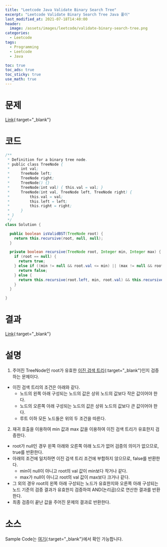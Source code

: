```yaml
---
title: "Leetcode Java Validate Binary Search Tree"
excerpt: "Leetcode Validate Binary Search Tree Java 풀이"
last_modified_at: 2021-07-18T14:40:00
header:
  image: /assets/images/leetcode/validate-binary-search-tree.png
categories:
  - Leetcode
tags:
  - Programming
  - Leetcode
  - Java

toc: true
toc_ads: true
toc_sticky: true
use_math: true
---
```

# 문제
[Link](https://leetcode.com/problems/validate-binary-search-tree/){:target="_blank"}

# 코드
```java
/**
 * Definition for a binary tree node.
 * public class TreeNode {
 *     int val;
 *     TreeNode left;
 *     TreeNode right;
 *     TreeNode() {}
 *     TreeNode(int val) { this.val = val; }
 *     TreeNode(int val, TreeNode left, TreeNode right) {
 *         this.val = val;
 *         this.left = left;
 *         this.right = right;
 *     }
 * }
 */
class Solution {

  public boolean isValidBST(TreeNode root) {
    return this.recursive(root, null, null);
  }

  private boolean recursive(TreeNode root, Integer min, Integer max) {
    if (root == null) {
      return true;
    } else if ((min != null && root.val <= min) || (max != null && root.val >= max)) {
      return false;
    } else {
      return this.recursive(root.left, min, root.val) && this.recursive(root.right, root.val, max);
    }
  }

}
```

# 결과
[Link](https://leetcode.com/submissions/detail/524270998/){:target="_blank"}

# 설명
1. 주어진 TreeNode인 root가 유효한 [이진 검색 트리](https://en.wikipedia.org/wiki/Binary_search_tree){:target="_blank"}인지 검증하는 문제이다.
- 이진 검색 트리의 조건은 아래와 같다.
  - 노드의 왼쪽 아래 구성되는 노드의 값은 상위 노드의 값보다 작은 값이어야 한다.
  - 노드의 오른쪽 아래 구성되는 노드의 값은 상위 노드의 값보다 큰 값이어야 한다.
  - 루트 이하 모든 노드들은 위의 두 조건을 따른다.

2. 재귀 호출을 이용하여 min 값과 max 값을 이용하여 이진 검색 트리가 유효한지 검증한다.
- root가 null인 경우 왼쪽 아래와 오른쪽 아래 노드가 없어 검증의 의미가 없으므로, true를 반환한다.
- 아래의 조건에 일치하면 이진 검색 트리 조건에 부합하지 않으므로, false를 반환한다.
  - min이 null이 아니고 root의 val 값이 min보다 작거나 같다.
  - max가 null이 아니고 root의 val 값이 max보다 크거나 같다.
- 그 외의 경우 root의 왼쪽 아래 구성되는 노드가 유효한지와 오른쪽 아래 구성되는 노드 기준의 검증 결과가 유효한지 검증하여 AND(논리곱)으로 연산한 결과를 반환한다.
- 최종 검증이 끝난 값을 주어진 문제의 결과로 반환한다.

# 소스
Sample Code는 [여기](https://github.com/GracefulSoul/leetcode/blob/master/src/main/java/gracefulsoul/problems/ValidateBinarySearchTree.java){:target="_blank"}에서 확인 가능합니다.